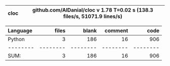 cloc|github.com/AlDanial/cloc v 1.78  T=0.02 s (138.3 files/s, 51071.9 lines/s)
--- | ---

Language|files|blank|comment|code
:-------|-------:|-------:|-------:|-------:
Python|3|186|16|906
--------|--------|--------|--------|--------
SUM:|3|186|16|906
